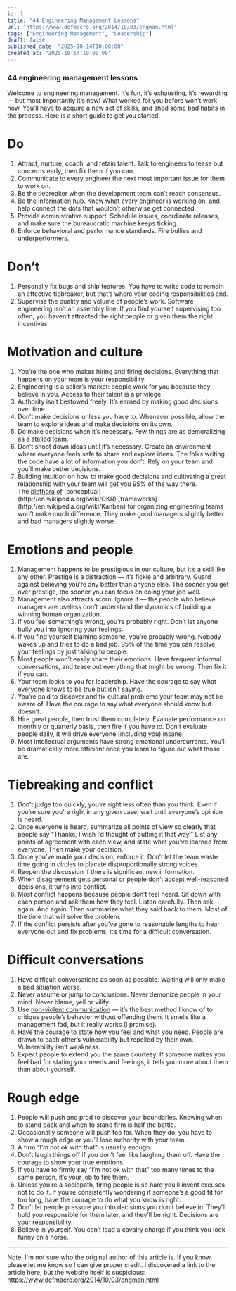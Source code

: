 ```yaml
---
id: 1
title: "44 Engineering Management Lessons"
url: "https://www.defmacro.org/2014/10/03/engman.html"
tags: ["Engineering Management", "Leadership"]
draft: false
published_date: "2025-10-14T10:00:00"
created_at: "2025-10-14T10:00:00"
---
```



### 44 engineering management lessons

Welcome to engineering management. It’s fun, it’s exhausting, it’s rewarding — but most importantly it’s new! What worked for you before won’t work now. You’ll have to acquire a new set of skills, and shed some bad habits in the process. Here is a short guide to get you started.

# Do

1. Attract, nurture, coach, and retain talent. Talk to engineers to tease out concerns early, then fix them if you can.
2. Communicate to every engineer the next most important issue for them to work on.
3. Be the tiebreaker when the development team can’t reach consensus.
4. Be the information hub. Know what every engineer is working on, and help connect the dots that wouldn’t otherwise get connected.
5. Provide administrative support. Schedule issues, coordinate releases, and make sure the bureaucratic machine keeps ticking.
6. Enforce behavioral and performance standards. Fire bullies and underperformers.

# Don’t

1. Personally fix bugs and ship features. You have to write code to remain an effective tiebreaker, but that’s where your coding responsibilities end.
2. Supervise the quality and volume of people’s work. Software engineering isn’t an assembly line. If you find yourself supervising too often, you haven’t attracted the right people or given them the right incentives.

# Motivation and culture

1. You’re the one who makes hiring and firing decisions. Everything that happens on your team is your responsibility.
2. Engineering is a seller’s market: people work for you because they believe in you. Access to their talent is a privilege.
3. Authority isn’t bestowed freely. It’s earned by making good decisions over time.
4. Don’t make decisions unless you have to. Whenever possible, allow the team to explore ideas and make decisions on its own.
5. Do make decisions when it’s necessary. Few things are as demoralizing as a stalled team.
6. Don’t shoot down ideas until it’s necessary. Create an environment where everyone feels safe to share and explore ideas. The folks writing the code have a lot of information you don’t. Rely on your team and you’ll make better decisions.
7. Building intuition on how to make good decisions and cultivating a great relationship with your team will get you 95% of the way there. The [plethora](http://randsinrepose.com/archives/the-update-the-vent-and-the-disaster/) [of](http://en.wikipedia.org/wiki/Scrum_(software_development)) [conceptual](http://en.wikipedia.org/wiki/OKR) [frameworks](http://en.wikipedia.org/wiki/Kanban) for organizing engineering teams won’t make much difference. They make good managers slightly better and bad managers slightly worse.

# Emotions and people

1. Management happens to be prestigious in our culture, but it’s a skill like any other. Prestige is a distraction — it’s fickle and arbitrary. Guard against believing you’re any better than anyone else. The sooner you get over prestige, the sooner you can focus on doing your job well.
2. Management also attracts scorn. Ignore it — the people who believe managers are useless don’t understand the dynamics of building a winning human organization.
3. If you feel something’s wrong, you’re probably right. Don’t let anyone bully you into ignoring your feelings.
4. If you find yourself blaming someone, you’re probably wrong. Nobody wakes up and tries to do a bad job. 95% of the time you can resolve your feelings by just talking to people.
5. Most people won’t easily share their emotions. Have frequent informal conversations, and tease out everything that might be wrong. Then fix it if you can.
6. Your team looks to you for leadership. Have the courage to say what everyone knows to be true but isn’t saying.
7. You’re paid to discover and fix cultural problems your team may not be aware of. Have the courage to say what everyone should know but doesn’t.
8. Hire great people, then trust them completely. Evaluate performance on monthly or quarterly basis, then fire if you have to. Don’t evaluate people daily, it will drive everyone (including you) insane.
9. Most intellectual arguments have strong emotional undercurrents. You’ll be dramatically more efficient once you learn to figure out what those are.

# Tiebreaking and conflict

1. Don’t judge too quickly; you’re right less often than you think. Even if you’re sure you’re right in any given case, wait until everyone’s opinion is heard.
2. Once everyone is heard, summarize all points of view so clearly that people say “Thanks, I wish I’d thought of putting it that way.” List any points of agreement with each view, and state what you’ve learned from everyone. Then make your decision.
3. Once you’ve made your decision, enforce it. Don’t let the team waste time going in circles to placate disproportionally strong voices.
4. Reopen the discussion if there is significant new information.
5. When disagreement gets personal or people don’t accept well-reasoned decisions, it turns into conflict.
6. Most conflict happens because people don’t feel heard. Sit down with each person and ask them how they feel. Listen carefully. Then ask again. And again. Then summarize what they said back to them. Most of the time that will solve the problem.
7. If the conflict persists after you’ve gone to reasonable lengths to hear everyone out and fix problems, it’s time for a difficult conversation.

# Difficult conversations

1. Have difficult conversations as soon as possible. Waiting will only make a bad situation worse.
2. Never assume or jump to conclusions. Never demonize people in your mind. Never blame, yell or vilify.
3. Use [non-violent communication](http://firstround.com/article/power-up-your-team-with-nonviolent-communication-principles) — it’s the best method I know of to critique people’s behavior without offending them. It smells like a management fad, but it really works (I promise).
4. Have the courage to state how you feel and what you need. People are drawn to each other’s vulnerability but repelled by their own. Vulnerability isn’t weakness.
5. Expect people to extend you the same courtesy. If someone makes you feel bad for stating your needs and feelings, it tells you more about them than about yourself.

# Rough edge

1. People will push and prod to discover your boundaries. Knowing when to stand back and when to stand firm is half the battle.
2. Occasionally someone will push too far. When they do, you have to show a rough edge or you’ll lose authority with your team.
3. A firm “I’m not ok with that” is usually enough.
4. Don’t laugh things off if you don’t feel like laughing them off. Have the courage to show your true emotions.
5. If you have to firmly say “I’m not ok with that” too many times to the same person, it’s your job to fire them.
6. Unless you’re a sociopath, firing people is so hard you’ll invent excuses not to do it. If you’re consistently wondering if someone’s a good fit for too long, have the courage to do what you know is right.
7. Don’t let people pressure you into decisions you don’t believe in. They’ll hold *you* responsible for them later, and they’ll be right. Decisions are your responsibility.
8. Believe in yourself. You can’t lead a cavalry charge if you think you look funny on a horse.


---
Note: I'm not sure who the original author of this article is. If you know, please let me know so I can give proper credit. I discovered a link to the article here, but the website itself is suspicious: https://www.defmacro.org/2014/10/03/engman.html